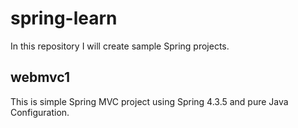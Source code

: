 # spring-learn

In this repository I will create sample Spring projects.

## webmvc1
This is simple Spring MVC project using Spring 4.3.5 and pure Java Configuration.
